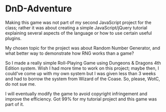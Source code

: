 # DnD-Adventure
Making this game was not part of my second JavaScript project for the class; rather it was about creating a simple JavaScript/jQuery tutorial explaining several aspects of the language or how to use certain useful plugins.

My chosen topic for the project was about Random Number Generator, and what better way to demonstrate how RNG works than a game?

So I made a really simple Roll-Playing Game using Dungeons & Dragons 4th Edition system. Wish I had more time to work on this project; maybe then, I could've come up with my own system but I was given less than 3 weeks and had to borrow the system from Wizard of the Coase. So, please, WotC, do not sue me.

I will eventually modify the game to avoid copyright infringement and improve the efficiency. Got 99% for my tutorial project and this game was part of it.